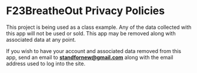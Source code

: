 # F23BreatheOut Privacy Policies
This project is being used as a class example. Any of the data collected with this app will not be used or sold. This app may be removed along with associated data at any point.

If you wish to have your account and associated data removed from this app, send an email to **standfornew@gmail.com** along with the email address used to log into the site.
